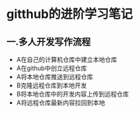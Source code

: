 # gitthub的进阶学习笔记

## 一.多人开发写作流程

- A在自己的计算机仓库中建立本地仓库
- A在github中创立远程仓库
- A将本地仓库推送到远程仓库
- B克隆远程仓库到本地开发
- B将本地仓库中的开发内容上传到远程仓库
- A将远程仓库最新内容拉回到本地



